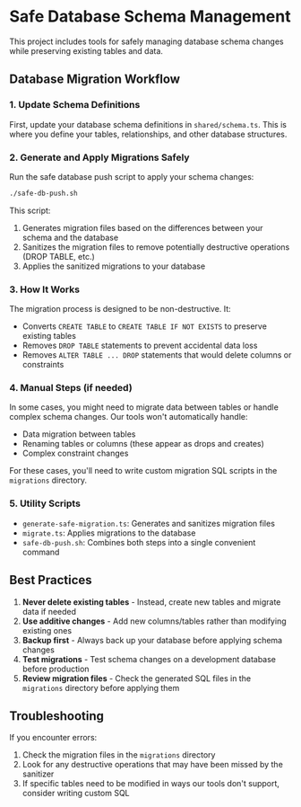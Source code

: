# Safe Database Schema Management

This project includes tools for safely managing database schema changes while preserving existing tables and data.

## Database Migration Workflow

### 1. Update Schema Definitions

First, update your database schema definitions in `shared/schema.ts`. This is where you define your tables, relationships, and other database structures.

### 2. Generate and Apply Migrations Safely

Run the safe database push script to apply your schema changes:

```bash
./safe-db-push.sh
```

This script:
1. Generates migration files based on the differences between your schema and the database
2. Sanitizes the migration files to remove potentially destructive operations (DROP TABLE, etc.)
3. Applies the sanitized migrations to your database

### 3. How It Works

The migration process is designed to be non-destructive. It:

- Converts `CREATE TABLE` to `CREATE TABLE IF NOT EXISTS` to preserve existing tables
- Removes `DROP TABLE` statements to prevent accidental data loss
- Removes `ALTER TABLE ... DROP` statements that would delete columns or constraints

### 4. Manual Steps (if needed)

In some cases, you might need to migrate data between tables or handle complex schema changes. Our tools won't automatically handle:

- Data migration between tables
- Renaming tables or columns (these appear as drops and creates)
- Complex constraint changes

For these cases, you'll need to write custom migration SQL scripts in the `migrations` directory.

### 5. Utility Scripts

- `generate-safe-migration.ts`: Generates and sanitizes migration files
- `migrate.ts`: Applies migrations to the database
- `safe-db-push.sh`: Combines both steps into a single convenient command

## Best Practices

1. **Never delete existing tables** - Instead, create new tables and migrate data if needed
2. **Use additive changes** - Add new columns/tables rather than modifying existing ones
3. **Backup first** - Always back up your database before applying schema changes
4. **Test migrations** - Test schema changes on a development database before production
5. **Review migration files** - Check the generated SQL files in the `migrations` directory before applying them

## Troubleshooting

If you encounter errors:

1. Check the migration files in the `migrations` directory
2. Look for any destructive operations that may have been missed by the sanitizer
3. If specific tables need to be modified in ways our tools don't support, consider writing custom SQL